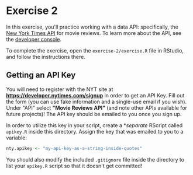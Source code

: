 # Exercise 2
In this exercise, you'll practice working with a data API: specifically, the [New York Times API](https://developer.nytimes.com/) for movie reviews. To learn more about the API, see the [developer console](https://developer.nytimes.com/movie_reviews_v2.json).

To complete the exercise, open the `exercise-2/exercise.R` file in RStudio, and follow the instructions there.

## Getting an API Key
You will need to register with the NYT site at **<https://developer.nytimes.com/signup>** in order to get an API Key. Fill out the form (you can use fake information and a single-use email if you wish). Under "API" select **"Movie Reviews API"** (and note other APIs available for future projects)! The API key should be emailed to you once you sign up.

In order to utilize this key in your script, create a **separate* RScript called `apikey.R` inside this directory. Assign the key that was emailed to you to a variable:

```r
nty.apikey <- "my-api-key-as-a-string-inside-quotes"
```

You should also modify the included `.gitignore` file inside the directory to list your `apikey.R` script so that it doesn't get committed!
